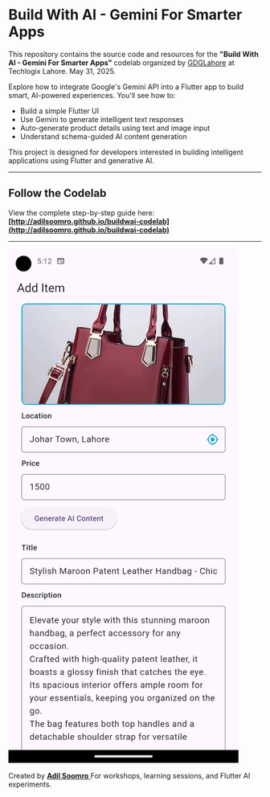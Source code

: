 # Build With AI - Gemini For Smarter Apps

This repository contains the source code and resources for the **"Build With AI - Gemini For Smarter Apps"** codelab organized by [GDGLahore](http://gdglahore.com) at Techlogix Lahore. May 31, 2025.

Explore how to integrate Google's Gemini API into a Flutter app to build smart, AI-powered experiences. You'll see how to:

- Build a simple Flutter UI
- Use Gemini to generate intelligent text responses
- Auto-generate product details using text and image input
- Understand schema-guided AI content generation

This project is designed for developers interested in building intelligent applications using Flutter and generative AI.

---

## Follow the Codelab

View the complete step-by-step guide here:  
**[http://adilsoomro.github.io/buildwai-codelab](http://adilsoomro.github.io/buildwai-codelab)**

---

![Preview](https://raw.githubusercontent.com/AdilSoomro/buildwai-codelab/refs/heads/main/img/preview-buildwai.jpg)

Created by [**Adil Soomro** ](https://booleanbites.com)
For workshops, learning sessions, and Flutter AI experiments.
